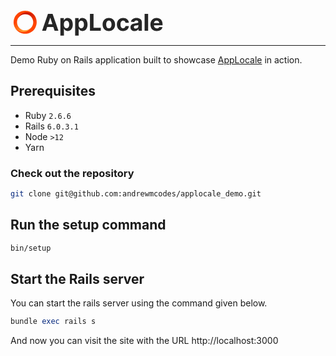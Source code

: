 <a href="https://applocale.dev">
   <svg xmlns="http://www.w3.org/2000/svg" width="250" height="45" viewBox="0 0 619 116" fill="none" role="img" aria-labelledby="a7l7vkxaiskndavvf893raffkm7se4yi" class="fill-current text-orange-700 hover:text-orange-800 mx-auto w-auto h-10">
      <title id="a7l7vkxaiskndavvf893raffkm7se4yi">Logo</title>
      <path d="M133.49 93L138.679 77.0596H163.903L169.092 93H184.93L160.831 23.0945H141.785L117.652 93H133.49ZM142.433 65.5225L151.035 39.069H151.581L160.183 65.5225H142.433ZM193.071 112.661H207.611V84.6032H208.055C210.069 88.9722 214.472 93.8533 222.937 93.8533C234.884 93.8533 244.203 84.3984 244.203 66.8537C244.203 48.8312 234.474 39.8882 222.971 39.8882C214.199 39.8882 210.001 45.1107 208.055 49.3774H207.407V40.5709H193.071V112.661ZM207.304 66.7855C207.304 57.4329 211.264 51.4595 218.329 51.4595C225.531 51.4595 229.354 57.7059 229.354 66.7855C229.354 75.9332 225.463 82.2821 218.329 82.2821C211.332 82.2821 207.304 76.138 207.304 66.7855ZM253.896 112.661H268.437V84.6032H268.881C270.895 88.9722 275.298 93.8533 283.763 93.8533C295.71 93.8533 305.028 84.3984 305.028 66.8537C305.028 48.8312 295.3 39.8882 283.797 39.8882C275.025 39.8882 270.827 45.1107 268.881 49.3774H268.233V40.5709H253.896V112.661ZM268.13 66.7855C268.13 57.4329 272.09 51.4595 279.155 51.4595C286.357 51.4595 290.18 57.7059 290.18 66.7855C290.18 75.9332 286.289 82.2821 279.155 82.2821C272.158 82.2821 268.13 76.138 268.13 66.7855ZM314.995 93H359.744V80.8143H329.775V23.0945H314.995V93ZM392.948 94.024C408.854 94.024 418.753 83.1354 418.753 66.9903C418.753 50.7427 408.854 39.8882 392.948 39.8882C377.042 39.8882 367.143 50.7427 367.143 66.9903C367.143 83.1354 377.042 94.024 392.948 94.024ZM393.016 82.7599C385.677 82.7599 381.923 76.0356 381.923 66.8879C381.923 57.7401 385.677 50.9816 393.016 50.9816C400.218 50.9816 403.973 57.7401 403.973 66.8879C403.973 76.0356 400.218 82.7599 393.016 82.7599ZM451.896 94.024C465.857 94.024 474.629 85.832 475.312 73.7828H461.59C460.737 79.3807 457.051 82.521 452.067 82.521C445.275 82.521 440.871 76.8207 440.871 66.7855C440.871 56.8867 445.309 51.2206 452.067 51.2206C457.392 51.2206 460.805 54.7363 461.59 59.9587H475.312C474.698 47.8413 465.516 39.8882 451.828 39.8882C435.922 39.8882 426.092 50.9134 426.092 66.9903C426.092 82.9306 435.751 94.024 451.896 94.024ZM499.572 93.9899C507.321 93.9899 512.338 90.6107 514.898 85.7296H515.308V93H529.098V57.6377C529.098 45.1448 518.517 39.8882 506.843 39.8882C494.282 39.8882 486.021 45.8957 484.008 55.4531L497.456 56.5454C498.446 53.0638 501.552 50.5038 506.775 50.5038C511.724 50.5038 514.557 52.9955 514.557 57.2963V57.5011C514.557 60.8804 510.973 61.3241 501.859 62.2116C491.483 63.1673 482.164 66.6489 482.164 78.3567C482.164 88.7333 489.571 93.9899 499.572 93.9899ZM503.737 83.9546C499.265 83.9546 496.057 81.8725 496.057 77.8788C496.057 73.7828 499.436 71.7689 504.556 71.0521C507.73 70.6084 512.919 69.8575 514.66 68.6969V74.2607C514.66 79.7562 510.12 83.9546 503.737 83.9546ZM554.92 23.0945H540.379V93H554.92V23.0945ZM590.462 94.024C603.432 94.024 612.17 87.7093 614.218 77.9812L600.77 77.0938C599.302 81.0874 595.547 83.1695 590.7 83.1695C583.43 83.1695 578.822 78.3567 578.822 70.5401V70.506H614.526V66.5124C614.526 48.6947 603.739 39.8882 589.881 39.8882C574.453 39.8882 564.452 50.8451 564.452 67.0244C564.452 83.6474 574.316 94.024 590.462 94.024ZM578.822 61.4948C579.129 55.5214 583.669 50.7427 590.12 50.7427C596.435 50.7427 600.804 55.2483 600.838 61.4948H578.822Z" fill="#262626"></path>
      <path d="M47.6455 10C38.2232 10 29.0125 12.794 21.1781 18.0288C13.3438 23.2635 7.23765 30.7039 3.63189 39.4089C0.02613 48.114 -0.917294 57.6928 0.920906 66.9341C2.75911 76.1753 7.29636 84.664 13.9589 91.3265C20.6215 97.9891 29.1102 102.526 38.3514 104.365C47.5927 106.203 57.1715 105.259 65.8765 101.654C74.5816 98.0479 82.022 91.9417 87.2567 84.1074C92.4915 76.273 95.2855 67.0623 95.2855 57.64C95.2855 45.0051 90.2663 32.8877 81.3321 23.9534C72.3978 15.0192 60.2804 10 47.6455 10V10ZM47.6455 91.11C41.0253 91.112 34.5533 89.1506 29.0479 85.4741C23.5424 81.7976 19.2509 76.571 16.7161 70.4553C14.1813 64.3397 13.5171 57.6097 14.8074 51.1165C16.0977 44.6233 19.2846 38.6585 23.9651 33.9767C28.6456 29.2948 34.6093 26.1061 41.1021 24.8138C47.595 23.5216 54.3252 24.1838 60.4416 26.7168C66.5581 29.2498 71.7859 33.5397 75.4641 39.044C79.1423 44.5483 81.1055 51.0198 81.1055 57.64C81.1068 62.0349 80.2423 66.3869 78.5614 70.4476C76.8804 74.5083 74.416 78.1982 71.3088 81.3063C68.2017 84.4144 64.5126 86.8799 60.4524 88.562C56.3922 90.2442 52.0404 91.11 47.6455 91.11V91.11Z" fill="#FF4501"></path>
      <path style="mix-blend-mode:multiply" d="M86.1555 29.61C81.4202 24.7246 75.5595 21.0745 69.0865 18.9794C62.6135 16.8843 55.7255 16.408 49.0258 17.5923C42.326 18.7765 36.0186 21.5851 30.656 25.7723C25.2934 29.9594 21.0391 35.3974 18.2655 41.61C20.5859 37.3618 23.8002 33.6675 27.6866 30.7819C31.573 27.8962 36.0391 25.8879 40.7769 24.8955C45.5146 23.903 50.4113 23.95 55.1291 25.0332C59.8469 26.1164 64.2736 28.21 68.104 31.1697C71.9343 34.1294 75.0771 37.8848 77.3156 42.1767C79.554 46.4686 80.8349 51.195 81.0698 56.0299C81.3048 60.8647 80.4882 65.693 78.6764 70.1818C76.8647 74.6705 74.1008 78.7128 70.5755 82.03V97.7C73.5512 96.6098 76.3928 95.1839 79.0455 93.45C87.9879 85.6183 93.6764 74.7241 94.9922 62.9101C96.3079 51.0961 93.1557 39.2172 86.1555 29.61V29.61Z" fill="url(#paint0_linear)"></path>
      <path style="mix-blend-mode:screen" d="M47.6455 91.11C39.7644 91.089 32.1434 88.2876 26.1251 83.1992C20.1067 78.1108 16.0769 71.0619 14.7456 63.2939C13.4143 55.526 14.8669 47.5374 18.8474 40.7354C22.828 33.9333 29.0811 28.7541 36.5055 26.11V14.12C30.9321 14.4905 25.4905 15.9801 20.5055 18.5C10.8484 25.192 4.00485 35.2166 1.28966 46.6477C-1.42553 58.0788 0.179204 70.1101 5.79552 80.43C9.91654 85.9982 15.3616 90.4504 21.6376 93.3831C27.9135 96.3158 34.8219 97.6364 41.7371 97.2253C48.6522 96.8142 55.3555 94.6844 61.2397 91.0287C67.124 87.3731 72.0033 82.3072 75.4355 76.29C72.3782 80.8539 68.2429 84.5939 63.3957 87.1788C58.5486 89.7638 53.1389 91.114 47.6455 91.11V91.11Z" fill="url(#paint1_linear)"></path>
      <defs>
         <linearGradient id="paint0_linear" x1="38.8555" y1="13.81" x2="73.7655" y2="70.43" gradientUnits="userSpaceOnUse">
            <stop stop-color="#B81833"></stop>
            <stop offset="1" stop-color="#B81833" stop-opacity="0"></stop>
         </linearGradient>
         <linearGradient id="paint1_linear" x1="50.7155" y1="95.98" x2="24.3055" y2="49.9" gradientUnits="userSpaceOnUse">
            <stop stop-color="#FF8936"></stop>
            <stop offset="1" stop-color="#ED7E2D" stop-opacity="0"></stop>
         </linearGradient>
      </defs>
   </svg>
</a>

<hr />

Demo Ruby on Rails application built to showcase [AppLocale](https://applocale.dev) in action.

## Prerequisites

- Ruby `2.6.6`
- Rails `6.0.3.1`
- Node `>12`
- Yarn

### Check out the repository

```bash
git clone git@github.com:andrewmcodes/applocale_demo.git
```

## Run the setup command

```bash
bin/setup
```

## Start the Rails server

You can start the rails server using the command given below.

```ruby
bundle exec rails s
```

And now you can visit the site with the URL http://localhost:3000
